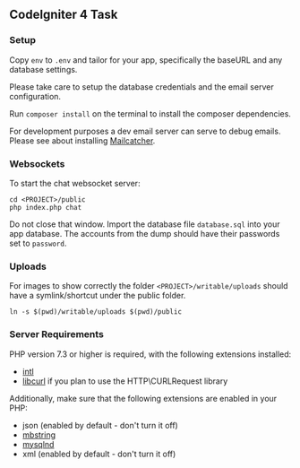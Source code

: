 ## CodeIgniter 4 Task

### Setup

Copy `env` to `.env` and tailor for your app, specifically the baseURL
and any database settings.

Please take care to setup the database credentials and the email server configuration.

Run ```composer install``` on the terminal to install the composer dependencies.

For development purposes a dev email server can serve to debug emails. Please see about installing [Mailcatcher](https://mailcatcher.me/).

### Websockets

To start the chat websocket server:
```shell
cd <PROJECT>/public
php index.php chat
```

Do not close that window. Import the database  file `database.sql` into your app database.
The accounts from the dump should have their passwords set to `password`.

### Uploads

For images to show correctly the folder `<PROJECT>/writable/uploads` should have a symlink/shortcut under the public folder.

```shell
ln -s $(pwd)/writable/uploads $(pwd)/public
```
 
### Server Requirements

PHP version 7.3 or higher is required, with the following extensions installed:

- [intl](http://php.net/manual/en/intl.requirements.php)
- [libcurl](http://php.net/manual/en/curl.requirements.php) if you plan to use the HTTP\CURLRequest library

Additionally, make sure that the following extensions are enabled in your PHP:

- json (enabled by default - don't turn it off)
- [mbstring](http://php.net/manual/en/mbstring.installation.php)
- [mysqlnd](http://php.net/manual/en/mysqlnd.install.php)
- xml (enabled by default - don't turn it off)

